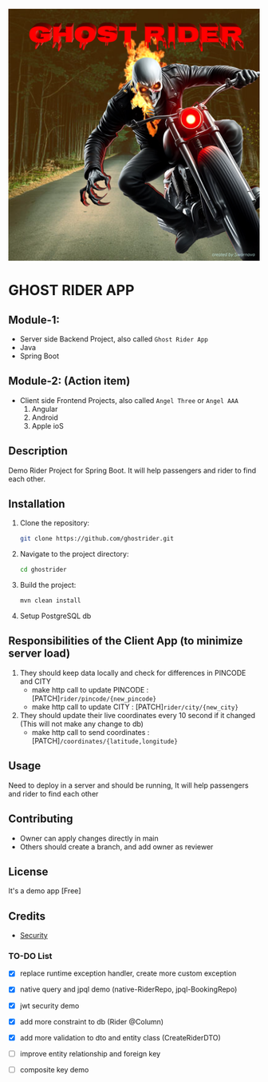 ![Logo](src/main/resources/static/logo.png)

# GHOST RIDER APP

## Module-1: 
- Server side Backend Project, also called `Ghost Rider App`
- Java
- Spring Boot

## Module-2: (Action item)
- Client side Frontend Projects, also called `Angel Three` or `Angel AAA`
  1. Angular
  2. Android
  3. Apple ioS


## Description
Demo Rider Project for Spring Boot. It will help passengers and rider to find each other.

## Installation
1. Clone the repository:
   ```sh
   git clone https://github.com/ghostrider.git
   ```
2. Navigate to the project directory:
   ```sh
   cd ghostrider
   ```
3. Build the project:
   ```sh
   mvn clean install
   ```
4. Setup PostgreSQL db


## Responsibilities of the Client App (to minimize server load)
1. They should keep data locally and check for differences in PINCODE and CITY
   - make http call to update PINCODE : [PATCH]`rider/pincode/{new_pincode}`
   - make http call to update CITY : [PATCH]`rider/city/{new_city}`
2. They should update their live coordinates every 10 second if it changed (This will not make any change to db)
   - make http call to send coordinates : [PATCH]`/coordinates/{latitude,longitude}`


## Usage
Need to deploy in a server and should be running, It will help passengers and rider to find each other

## Contributing
- Owner can apply changes directly in main
- Others should create a branch, and add owner as reviewer

## License
It's a demo app [Free]

## Credits
- [Security](https://medium.com/code-with-farhan/spring-security-jwt-authentication-authorization-a2c6860be3cf)

### TO-DO List
- [x] replace runtime exception handler, create more custom exception 
- [x] native query and jpql demo (native-RiderRepo, jpql-BookingRepo)
- [x] jwt security demo
- [x] add more constraint to db (Rider @Column)
- [x] add more validation to dto and entity class (CreateRiderDTO)
- [ ] improve entity relationship and foreign key
- [ ] composite key demo

